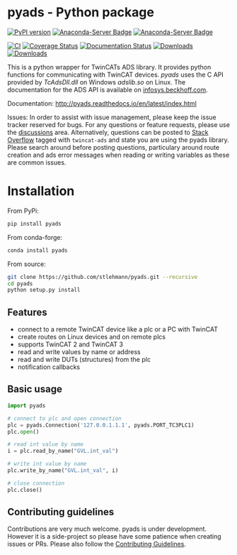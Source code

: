 pyads - Python package
======================

[![PyPI version](https://badge.fury.io/py/pyads.svg)](https://badge.fury.io/py/pyads)
[![Anaconda-Server Badge](https://anaconda.org/conda-forge/pyads/badges/version.svg)](https://anaconda.org/conda-forge/pyads)
[![Anaconda-Server Badge](https://anaconda.org/conda-forge/pyads/badges/platforms.svg)](https://anaconda.org/conda-forge/pyads)

[![CI](https://github.com/stlehmann/pyads/actions/workflows/ci.yml/badge.svg)](https://github.com/stlehmann/pyads/actions/workflows/ci.yml)
[![Coverage Status](https://coveralls.io/repos/github/stlehmann/pyads/badge.svg?branch=master)](https://coveralls.io/github/stlehmann/pyads?branch=master)
[![Documentation Status](https://readthedocs.org/projects/pyads/badge/?version=latest)](http://pyads.readthedocs.io/en/latest/?badge=latest)
[![Downloads](https://pepy.tech/badge/pyads)](https://pepy.tech/project/pyads)
[![Downloads](https://pepy.tech/badge/pyads/week)](https://pepy.tech/project/pyads)

This is a python wrapper for TwinCATs ADS library. It provides python functions
for communicating with TwinCAT devices. *pyads* uses the C API provided by *TcAdsDll.dll* on Windows *adslib.so* on Linux. The documentation for the ADS API is available on [infosys.beckhoff.com](https://infosys.beckhoff.com/content/1033/tc3_adsdll2/index.html?id=4279787267115190858).

Documentation: http://pyads.readthedocs.io/en/latest/index.html

Issues: In order to assist with issue management, please keep the issue tracker reserved for bugs. For any questions or feature requests, please use the [discussions](https://github.com/stlehmann/pyads/discussions) area. Alternatively, questions can be posted to [Stack Overflow](https://stackoverflow.com/) tagged with `twincat-ads` and state you are using the pyads library. Please search around before posting questions, particulary around route creation and ads error messages when reading or writing variables as these are common issues.

# Installation

From PyPi:

```bash
pip install pyads
```

From conda-forge:

```bash
conda install pyads
```

From source:

```bash
git clone https://github.com/stlehmann/pyads.git --recursive
cd pyads
python setup.py install
```

## Features

- connect to a remote TwinCAT device like a plc or a PC with TwinCAT
- create routes on Linux devices and on remote plcs
- supports TwinCAT 2 and TwinCAT 3
- read and write values by name or address
- read and write DUTs (structures) from the plc
- notification callbacks

## Basic usage

```python
import pyads

# connect to plc and open connection
plc = pyads.Connection('127.0.0.1.1.1', pyads.PORT_TC3PLC1)
plc.open()

# read int value by name
i = plc.read_by_name("GVL.int_val")

# write int value by name
plc.write_by_name("GVL.int_val", i)

# close connection
plc.close()
```

## Contributing guidelines

Contributions are very much welcome. pyads is under development. However it is a side-project so please have some patience when creating issues or PRs. Please also follow the [Contributing Guidelines](https://github.com/stlehmann/pyads/blob/master/CONTRIBUTING.md).
